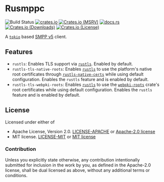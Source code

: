 # Rusmppc

![Build Status](https://github.com/JadKHaddad/Rusmpp/actions/workflows/build-and-test.yml/badge.svg)
[![crates.io](https://img.shields.io/crates/v/rusmppc.svg)](https://crates.io/crates/rusmppc)
[![Crates.io (MSRV)](https://img.shields.io/crates/msrv/rusmppc)](https://crates.io/crates/rusmppc)
[![docs.rs](https://docs.rs/rusmpp/badge.svg)](https://docs.rs/rusmppc)
[![Crates.io (Downloads)](https://img.shields.io/crates/d/rusmppc)](https://crates.io/crates/rusmppc)
[![Crates.io (License)](https://img.shields.io/crates/l/rusmppc)](https://crates.io/crates/rusmppc)

A [`tokio`](https://docs.rs/tokio/latest/tokio/) based [SMPP v5](https://smpp.org/SMPP_v5.pdf) client.

## Features

- `rustls`:  Enables TLS support via [`rustls`](https://docs.rs/rustls/latest/rustls/). Enabled by default.
- `rustls-tls-native-roots`: Enables [`rustls`](https://docs.rs/rustls/latest/rustls/) to use the platform's native root certificates through [`rustls-native-certs`](https://docs.rs/rustls-native-certs/latest/rustls_native_certs/) while using default configuration. Enables the `rustls` feature and is enabled by default.
- `rustls-tls-webpki-roots`: Enables [`rustls`](https://docs.rs/rustls/latest/rustls/) to use the [`webpki-roots`](https://docs.rs/webpki-roots/latest/webpki_roots/) crate's root certificates while using default configuration. Enables the `rustls` feature and is enabled by default.

## License

Licensed under either of

- Apache License, Version 2.0. [LICENSE-APACHE](LICENSE-APACHE) or [Apache-2.0 license](http://apache.org/licenses/LICENSE-2.0)
- MIT license. [LICENSE-MIT](LICENSE-MIT) or [MIT license](http://opensource.org/licenses/MIT)

### Contribution

Unless you explicitly state otherwise, any contribution intentionally submitted
for inclusion in the work by you, as defined in the Apache-2.0 license, shall
be dual licensed as above, without any additional terms or conditions.
